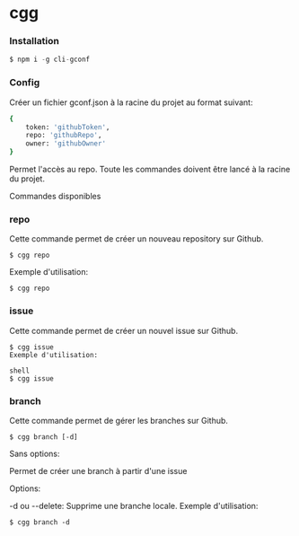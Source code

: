 # cgg
### Installation

```javascript
$ npm i -g cli-gconf
```
### Config
Créer un fichier gconf.json à la racine du projet au format suivant: 

```bash
{
    token: 'githubToken',
    repo: 'githubRepo',
    owner: 'githubOwner'
}
```

Permet l'accès au repo.
Toute les commandes doivent être lancé à la racine du projet.

Commandes disponibles
### repo
Cette commande permet de créer un nouveau repository sur Github.

```shell
$ cgg repo
```
Exemple d'utilisation:

```shell
$ cgg repo
```
### issue
Cette commande permet de créer un nouvel issue sur Github.

```shell
$ cgg issue
Exemple d'utilisation:

shell
$ cgg issue
```
### branch
Cette commande permet de gérer les branches sur Github.

```shell
$ cgg branch [-d]
```
Sans options:

Permet de créer une branch à partir d'une issue

Options:

-d ou --delete: Supprime une branche locale.
Exemple d'utilisation:

```shell
$ cgg branch -d
```



